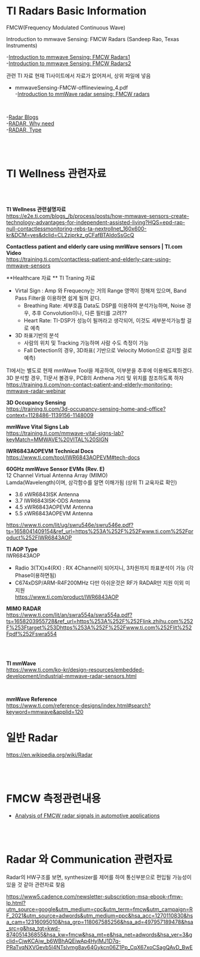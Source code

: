 # TI Radars Basic Information

FMCW(Frequency Modulated Continuous Wave)

Introduction to mmwave Sensing: FMCW Radars (Sandeep Rao, Texas Instruments)               

-[Introduction to mmwave Sensing: FMCW Radars1](https://www.youtube.com/watch?v=8cHACNNDWD8)       
-[Introduction to mmwave Sensing: FMCW Radars2](https://www.youtube.com/watch?v=bB-SGw9uRgQ)        

관련 TI 자료 
현재 TI사이트에서 자료가 없어져서, 상위 파일에 넣음
-  mmwaveSensing-FMCW-offlineviewing_4.pdf    
  -[Introduction to mmWave radar sensing: FMCW radars](https://training.ti.com/mmwave-training-series)    

<br/>


-[Radar Blogs](https://adasauto.blogspot.com/)      
  -[RADAR, Why need](https://adasauto.blogspot.com/2018/04/requirements-for-radar-system-for.html)    
  -[RADAR, Type](https://adasauto.blogspot.com/2018/02/qualities-that-radar-system-should.html)    

<br/>
<br/>

# TI  Wellness 관련자료

<br/>
<br/>

**TI Wellness 관련설명자료**       
https://e2e.ti.com/blogs_/b/process/posts/how-mmwave-sensors-create-technology-advantages-for-independent-assisted-living?HQS=epd-rap-null-contactlessmonitoring-rebs-ta-nextrollnet_160x600-kr&DCM=yes&dclid=CL2zjprkz_gCFafBTAIdoSsGcQ
      
      
      
**Contactless patient and elderly care using mmWave sensors | TI.com Video**            
  https://training.ti.com/contactless-patient-and-elderly-care-using-mmwave-sensors

**Healthcare 자료 **
TI Traning 자료 
  * Virtal Sign : Amp 와 Frequecny는 거의 Range 영역이 정해져 있으며, Band Pass Filter을 이용하면 쉽게 될꺼 같다.     
    * Breathing Rate: 세부호흡 Data도 DSP를 이용하여 분석가능하며, Noise 경우, 추후 Convolution이나, 다른 필터를 고려??
    * Heart Rate: TI-DSP가 성능이 될꺼라고 생각되어, 이것도 세부분석가능할 걸로 예측    
  * 3D 좌표기반의 분석 
    * 사람의 위치 및 Tracking 가능하며 사람 수도 측정이 가능     
    * Fall Detection의 경우, 3D좌표( 기반으로 Velocity Motion으로 감지할 걸로 예측)     

TI에서는 별도로 현재 mmWave Tool을 제공하여, 이부분을 추후에 이용해도록하겠다. 
3D 분석할 경우, TI문서 볼경우, PCB의 Anthena 거리 및 위치를 참조하도록 하자       
  https://training.ti.com/non-contact-patient-and-elderly-monitoring-mmwave-radar-webinar

**3D Occupancy Sensing**    
  https://training.ti.com/3d-occupancy-sensing-home-and-office?context=1128486-1139156-1148009

**mmWave Vital Signs Lab**   
  https://training.ti.com/mmwave-vital-signs-lab?keyMatch=MMWAVE%20VITAL%20SIGN  

**IWR6843AOPEVM Technical Docs**             
  https://www.ti.com/tool/IWR6843AOPEVM#tech-docs

**60GHz mmWave Sensor EVMs (Rev. E)**     
12 Channel Virtual Antenna Array (MIMO)        
Lamda(Wavelength)이며, 삼각함수를 알면 이해가됨 (상위 TI 교육자료 확인)      
  * 3.6 xWR6843ISK Antenna  
  * 3.7 IWR6843ISK-ODS Antenna   
  * 4.5 xWR6843AOPEVM Antenna    
  * 5.5 xWR6843AOPEVM Antenna      


  https://www.ti.com/lit/ug/swru546e/swru546e.pdf?ts=1658041409154&ref_url=https%253A%252F%252Fwww.ti.com%252Fproduct%252FIWR6843AOP




**TI AOP Type**  
IWR6843AOP 
- Radio 3(TX)x4(RX)  : RX 4Channel이 되어지니, 3차원까지 좌표분석이 가능 (각 Phase이용하면됨)        
- C674xDSP/ARM-R4F200MHz 다만 아쉬운것은 RF가 RADAR만 지원 이외 미지원  
  https://www.ti.com/product/IWR6843AOP



  
**MIMO RADAR**         
  https://www.ti.com/lit/an/swra554a/swra554a.pdf?ts=1658203955728&ref_url=https%253A%252F%252Flink.zhihu.com%252F%253Ftarget%253Dhttps%253A%252F%252Fwww.ti.com%252Flit%252Fpdf%252Fswra554


<br/>
<br/>

**TI mmWave**     
  https://www.ti.com/ko-kr/design-resources/embedded-development/industrial-mmwave-radar-sensors.html

<br/>

**mmWave Reference**      
  https://www.ti.com/reference-designs/index.html#search?keyword=mmwave&applid=120



# 일반 Radar

  https://en.wikipedia.org/wiki/Radar


<br/>
<br/>

# FMCW 측정관련내용 

- [Analysis of FMCW radar signals in automotive applications](https://www.youtube.com/watch?v=8qaCSQ83ZyU)

<br/>
<br/>

# Radar 와 Communication 관련자료 

Radar의 HW구조를 보면, synthesizer를 제어를 하여 통신부분으로 편입될 가능성이 있을 것 같아 관련자료 찾음 

 https://www5.cadence.com/newsletter-subscription-msa-ebook-rfmw-lp.html?utm_source=google&utm_medium=cpc&utm_term=fmcw&utm_campaign=RF_2021&utm_source=adwords&utm_medium=ppc&hsa_acc=1270110830&hsa_cam=12316095010&hsa_grp=118067585256&hsa_ad=497957189478&hsa_src=g&hsa_tgt=kwd-874051436855&hsa_kw=fmcw&hsa_mt=e&hsa_net=adwords&hsa_ver=3&gclid=CjwKCAjw_b6WBhAQEiwAp4HyIMJ1D7q-PRaTvqNXVGevb5l4NTslvmg8av64Gykcn06Z1Pp_CqX67xoCSagQAvD_BwE
  
<br/>
<br/>
